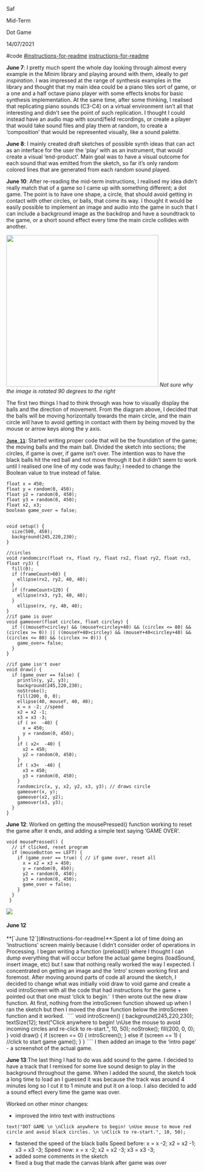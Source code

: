 Saf

Mid-Term

Dot Game

14/07/2021

#code
[#instructions-for-readme](https://github.com/safimasafi/introtoim/blob/main/midtermProject/journal.md#instructions)
[instructions-for-readme](#June-12)


**June 7**: I pretty much spent the whole day looking through almost every example in the Minim library and playing around with them, ideally to *get inspiration*. I was impressed at the range of synthesis examples in the library and thought that my main idea could be a piano tiles sort of game, or a one and a half octave piano player with some effects knobs for basic synthesis implementation. At the same time, after some thinking, I realised that replicating piano sounds (C3-C4) on a virtual environment isn’t all that interesting and didn’t see the point of such replication.
I thought I could instead have an audio map with sound/field recordings, or create a player that would take sound files and play them at random, to create a ‘composition’ that would be represented visually, like a sound palette.

**June 8**: I mainly created draft sketches of possible synth ideas that can act as an interface for the user the ‘play’ with as an instrument, that would create a visual ‘end-product’. Main goal was to have a visual outcome for each sound that was emitted from the sketch, so far it’s only random colored lines that are generated from each random sound played.

**June 10**: After re-reading the mid-term instructions, I realised my idea didn’t really match that of a game so I came up with something different; a dot game. The point is to have one shape, a circle, that should avoid getting in contact with other circles, or balls, that come its way. I thought it would be easily possible to implement an image and audio into the game in such that I can include a background image as the backdrop and have a soundtrack to the game, or a short sound effect every time the main circle collides with another.

<img src= "https://user-images.githubusercontent.com/70910372/121816079-90185900-cc8a-11eb-9e2d-b0ac88afbd35.JPG" width="400/"> _Not sure why the image is rotated 90 degrees to the right_

The first two things I had to think through was how to visually display the balls and the direction of movement. From the diagram above, I decided that the balls will be moving horizontally towards the main circle, and the main circle will have to avoid getting in contact with them by being moved by the mouse or arrow keys along the y axis. 

**[`June 11`](#code)**: Started writing proper code that will be the foundation of the game; the moving balls and the main ball. Divided the sketch into sections; the circles, if game is over, if game isn’t over. The intention was to have the black balls hit the red ball and not move through it but it didn’t seem to work until I realised one line of my code was faulty; I needed to change the Boolean value to true instead of false.
````
float x = 450;
float y = random(0, 450);
float y2 = random(0, 450);
float y3 = random(0, 450);
float x2, x3;
boolean game_over = false;


void setup() {
  size(500, 450);
  background(245,220,230);
}

//circles
void randomcirc(float rx, float ry, float rx2, float ry2, float rx3, float ry3) {
  fill(0);
  if (frameCount>60) {
    ellipse(rx2, ry2, 40, 40);
  }
  if (frameCount>120) {
    ellipse(rx3, ry3, 40, 40);
  }
    ellipse(rx, ry, 40, 40);
}
//if game is over
void gameover(float circlex, float circley) { 
  if (((mouseY>circley) && (mouseY<circley+40) && (circlex <= 80) && (circlex >= 0)) || ((mouseY+40>circley) && (mouseY+40<circley+40) && (circlex <= 80) && (circlex >= 0))) {
    game_over= false;
  }
}

//if game isn't over 
void draw() {
  if (game_over == false) {
    println(y, y2, y3);
    background(245,220,230);
    noStroke();
    fill(200, 0, 0);
    ellipse(40, mouseY, 40, 40);
    x = x -2; //speed
    x2 = x2 -1;
    x3 = x3 -3;
    if ( x<  -40) {
      x = 450;
      y = random(0, 450);
    }
    if ( x2<  -40) {   
      x2 = 450;
      y2 = random(0, 450);
    }
    if ( x3<  -40) {
      x3 = 450;
      y3 = random(0, 450);
    }
    randomcirc(x, y, x2, y2, x3, y3); // draws circle
    gameover(x, y);
    gameover(x2, y2);
    gameover(x3, y3);
  }
}
````
**June 12**: Worked on getting the mousePressed() function working to reset the game after it ends, and adding a simple text saying ‘GAME OVER’.
````
void mousePressed() { 
  // if clicked, reset program
  if (mouseButton == LEFT) {
    if (game_over == true) { // if game over, reset all
      x = x2 = x3 = 450;
      y = random(0, 450);
      y2 = random(0, 450);
      y3 = random(0, 450);
      game_over = false;
    }
  } 
 }
````
<img src ="https://user-images.githubusercontent.com/70910372/121816828-e12a4c00-cc8e-11eb-80ae-d2b279aa4448.png">

<h4 id="June-12">
June 12
</h4>
**[`June 12`](#instructions-for-readme)**:Spent a lot of time doing an ‘instructions’ screen mainly because I didn’t consider order of operations in Processing. 
I began writing a function (preload()) where I thought I can dump everything that will occur before the actual game begins (loadSound, insert image, etc) but I saw that nothing really worked the way I expected. I concentrated on getting an image and the ‘intro’ screen working first and foremost. After moving around parts of code all around the sketch, I decided to change what was initially void draw to void game and create a void introScreen with all the code that had instructions for the game + pointed out that one must ‘click to begin.’  I then wrote out the new draw function. At first, nothing from the introScreen function showed up when I ran the sketch but then I moved the draw function below the introScreen function and it worked. 
````
void introScreen() {
    background(245,220,230);
    textSize(12);
    text("Click anywhere to begin! \nUse the mouse to avoid incoming circles and re-click to re-start.", 10, 50);
    noStroke();
    fill(200, 0, 0);
}
void draw() {
  if (screen == 0) { 
    introScreen(); 
  } else if (screen == 1) { //click to start game
    game();
  }
}
````
I then added an image to the ‘intro page’  - a screenshot of the actual game.

**June 13**:The last thing I had to do was add sound to the game. I decided to have a track that I remixed for some live sound design to play in the background throughout the game. When I added the sound, the sketch took a long time to load an I guessed it was because the track was around 4 minutes long so I cut it to 1 minute and put it on a loop. I also decided to add a sound effect every time the game was over.  

Worked on other minor changes: 
- improved the intro text with instructions
````
text("DOT GAME \n \nClick anywhere to begin! \nUse mouse to move red circle and avoid black circles. \n \nClick to re-start.", 10, 50);
````
- fastened the speed of the black balls
Speed before:
x = x -2;
x2 = x2 -1;
x3 = x3 -3; 
Speed now:
x = x -2; 
x2 = x2 -3;
x3 = x3 -3;
- added some comments in the sketch 
- fixed a bug that made the canvas blank after game was over
